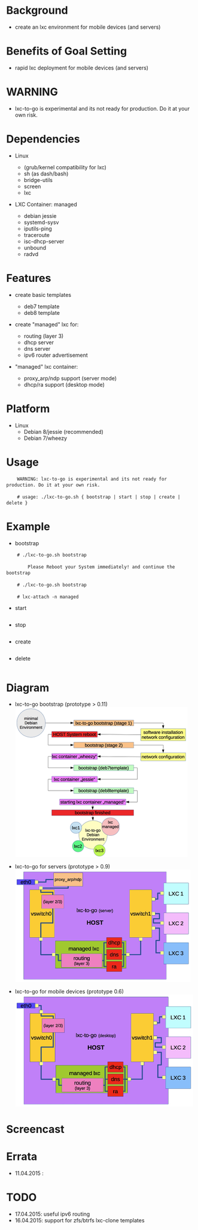 
Background
==========
* create an lxc environment for mobile devices (and servers)

Benefits of Goal Setting
========================
* rapid lxc deployment for mobile devices (and servers)

WARNING
=======
* lxc-to-go is experimental and its not ready for production. Do it at your own risk.

Dependencies
============
* Linux
   * (grub/kernel compatibility for lxc)
   * sh (as dash/bash)
   * bridge-utils
   * screen
   * lxc

* LXC Container: managed
   * debian jessie
   * systemd-sysv
   * iputils-ping
   * traceroute
   * isc-dhcp-server
   * unbound
   * radvd

Features
========
* create basic templates
   * deb7 template
   * deb8 template

* create "managed" lxc for:
   * routing (layer 3)
   * dhcp server
   * dns server
   * ipv6 router advertisement

* "managed" lxc container:
   * proxy_arp/ndp support (server mode)
   * dhcp/ra support (desktop mode)

Platform
========
* Linux
   * Debian 8/jessie (recommended)
   * Debian 7/wheezy

Usage
=====
```
    WARNING: lxc-to-go is experimental and its not ready for production. Do it at your own risk.

    # usage: ./lxc-to-go.sh { bootstrap | start | stop | create | delete }
```

Example
=======
* bootstrap
```
    # ./lxc-to-go.sh bootstrap

        Please Reboot your System immediately! and continue the bootstrap

    # ./lxc-to-go.sh bootstrap

    # lxc-attach -n managed
```

* start
```
```

* stop
```
```

* create
```
```

* delete
```
```

Diagram
=======
* lxc-to-go bootstrap (prototype > 0.11)
![lxc-to-go_schema](/content/lxc-to-go_schema_.jpg)

* lxc-to-go for servers (prototype > 0.9)
![lxc-to-go_servers](/content/lxc-to-go_servers_.jpg)

* lxc-to-go for mobile devices (prototype 0.6)
![lxc-to-go_desktop](/content/lxc-to-go_desktop_.jpg)

Screencast
==========

Errata
======
* 11.04.2015 : 

TODO
====
* 17.04.2015: useful ipv6 routing
* 16.04.2015: support for zfs/btrfs lxc-clone templates

